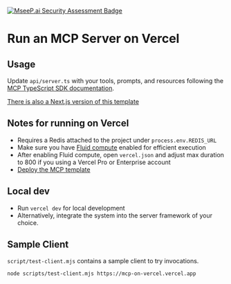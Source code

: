[![MseeP.ai Security Assessment Badge](https://mseep.net/pr/vercel-labs-mcp-on-vercel-badge.png)](https://mseep.ai/app/vercel-labs-mcp-on-vercel)

# Run an MCP Server on Vercel

## Usage

Update `api/server.ts` with your tools, prompts, and resources following the [MCP TypeScript SDK documentation](https://github.com/modelcontextprotocol/typescript-sdk/tree/main?tab=readme-ov-file#server).

[There is also a Next.js version of this template](https://vercel.com/templates/next.js/model-context-protocol-mcp-with-next-js)

## Notes for running on Vercel

- Requires a Redis attached to the project under `process.env.REDIS_URL`
- Make sure you have [Fluid compute](https://vercel.com/docs/functions/fluid-compute) enabled for efficient execution
- After enabling Fluid compute, open `vercel.json` and adjust max duration to 800 if you using a Vercel Pro or Enterprise account
- [Deploy the MCP template](https://vercel.com/templates/other/model-context-protocol-mcp-with-vercel-functions)

## Local dev

- Run `vercel dev` for local development
- Alternatively, integrate the system into the server framework of your choice.

## Sample Client

`script/test-client.mjs` contains a sample client to try invocations.

```sh
node scripts/test-client.mjs https://mcp-on-vercel.vercel.app
```
